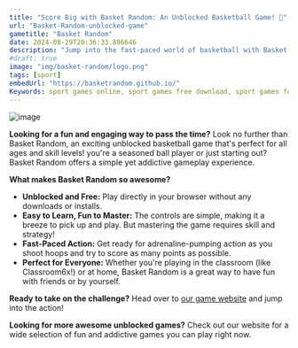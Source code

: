 ```yaml
---
title: "Score Big with Basket Random: An Unblocked Basketball Game! 🏀"
url: "Basket-Random-unblocked-game"
gametitle: "Basket Random"
date: 2024-08-29T20:36:33.896646
description: "Jump into the fast-paced world of basketball with Basket Random, a fun and jumping unblocked game perfect for a quick pick-me-up. Play online for free and challenge your skills!"
#draft: true
image: "img/basket-random/logo.png"
tags: [sport]
embedUrl: "https://basketrandom.github.io/"
Keywords: sport games online, sport games free download, sport games for kids, sports games free, basket random unblocked, basket random 76, basket random 66, basket random download, basket random - 1001, basket random tyrone
---
```


![image](https://github.com/user-attachments/assets/9c21ab39-4c45-4dfe-8ecf-78b20d66cf75)

**Looking for a fun and engaging way to pass the time?**  Look no further than Basket Random, an exciting unblocked basketball game that's perfect for all ages and skill levels! you're a seasoned ball player or just starting out? Basket Random offers a simple yet addictive gameplay experience. 

**What makes Basket Random so awesome?**

* **Unblocked and Free:** Play directly in your browser without any downloads or installs. 
* **Easy to Learn, Fun to Master:** The controls are simple, making it a breeze to pick up and play. But mastering the game requires skill and strategy!
* **Fast-Paced Action:**  Get ready for adrenaline-pumping action as you shoot hoops and try to score as many points as possible. 
* **Perfect for Everyone:** Whether you're playing in the classroom (like Classroom6x!) or at home, Basket Random is a great way to have fun with friends or by yourself. 

**Ready to take on the challenge?**  Head over to [our game website](https://online-generator.github.io/unblockedgames/) and jump into the action!

**Looking for more awesome unblocked games?** Check out our website for a wide selection of fun and addictive games you can play right now. 
